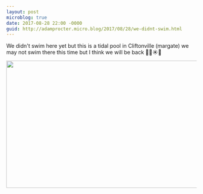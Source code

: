 ```yaml
---
layout: post
microblog: true
date: 2017-08-28 22:00 -0000
guid: http://adamprocter.micro.blog/2017/08/28/we-didnt-swim.html
---
```

We didn't swim here yet but this is a tidal pool in Cliftonville (margate) we may not swim there this time but I think we will be back 🏊‍♀️☀️👾

<img src="http://discursive.adamprocter.co.uk/uploads/2017/387761ff06.jpg" width="600" height="337" />
